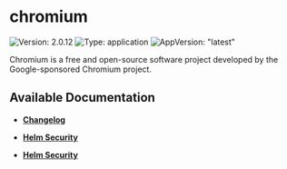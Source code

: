 # chromium

![Version: 2.0.12](https://img.shields.io/badge/Version-2.0.12-informational?style=flat-square) ![Type: application](https://img.shields.io/badge/Type-application-informational?style=flat-square) ![AppVersion: "latest"](https://img.shields.io/badge/AppVersion-"latest"-informational?style=flat-square)

Chromium is a free and open-source software project developed by the Google-sponsored Chromium project.

## Available Documentation

- [**Changelog**](CHANGELOG)

- [**Helm Security**](container-security)

- [**Helm Security**](helm-security)

